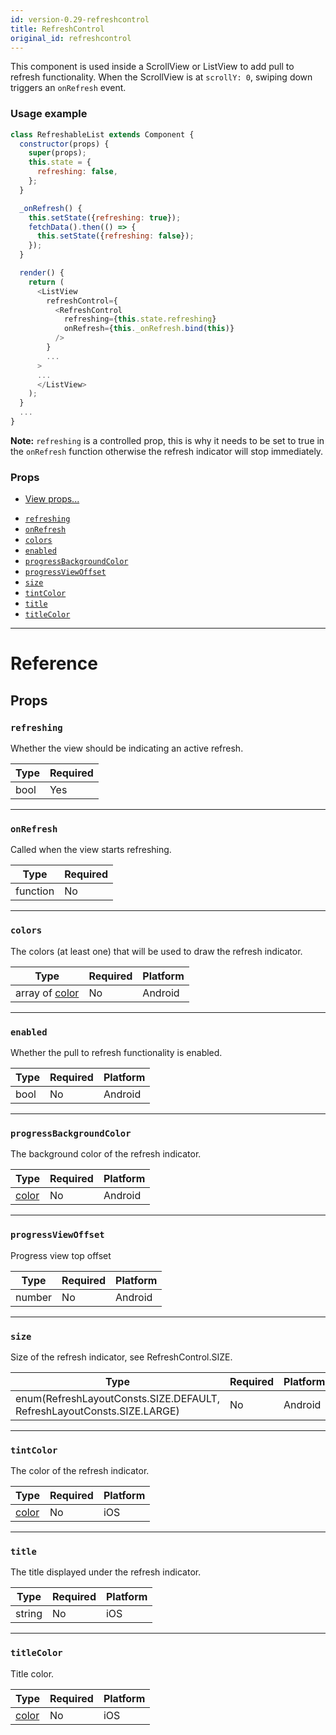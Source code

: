 ```yaml
---
id: version-0.29-refreshcontrol
title: RefreshControl
original_id: refreshcontrol
---
```

This component is used inside a ScrollView or ListView to add pull to refresh
functionality. When the ScrollView is at `scrollY: 0`, swiping down
triggers an `onRefresh` event.

### Usage example

``` js
class RefreshableList extends Component {
  constructor(props) {
    super(props);
    this.state = {
      refreshing: false,
    };
  }

  _onRefresh() {
    this.setState({refreshing: true});
    fetchData().then(() => {
      this.setState({refreshing: false});
    });
  }

  render() {
    return (
      <ListView
        refreshControl={
          <RefreshControl
            refreshing={this.state.refreshing}
            onRefresh={this._onRefresh.bind(this)}
          />
        }
        ...
      >
      ...
      </ListView>
    );
  }
  ...
}
```

__Note:__ `refreshing` is a controlled prop, this is why it needs to be set to true
in the `onRefresh` function otherwise the refresh indicator will stop immediately.

### Props

* [View props...](view.md#props)
- [`refreshing`](refreshcontrol.md#refreshing)
- [`onRefresh`](refreshcontrol.md#onrefresh)
- [`colors`](refreshcontrol.md#colors)
- [`enabled`](refreshcontrol.md#enabled)
- [`progressBackgroundColor`](refreshcontrol.md#progressbackgroundcolor)
- [`progressViewOffset`](refreshcontrol.md#progressviewoffset)
- [`size`](refreshcontrol.md#size)
- [`tintColor`](refreshcontrol.md#tintcolor)
- [`title`](refreshcontrol.md#title)
- [`titleColor`](refreshcontrol.md#titlecolor)






---

# Reference

## Props

### `refreshing`

Whether the view should be indicating an active refresh.

| Type | Required |
| - | - |
| bool | Yes |




---

### `onRefresh`

Called when the view starts refreshing.

| Type | Required |
| - | - |
| function | No |




---

### `colors`

The colors (at least one) that will be used to draw the refresh indicator.


| Type | Required | Platform |
| - | - | - |
| array of [color](colors.md) | No | Android  |




---

### `enabled`

Whether the pull to refresh functionality is enabled.


| Type | Required | Platform |
| - | - | - |
| bool | No | Android  |




---

### `progressBackgroundColor`

The background color of the refresh indicator.


| Type | Required | Platform |
| - | - | - |
| [color](colors.md) | No | Android  |




---

### `progressViewOffset`

Progress view top offset


| Type | Required | Platform |
| - | - | - |
| number | No | Android  |




---

### `size`

Size of the refresh indicator, see RefreshControl.SIZE.


| Type | Required | Platform |
| - | - | - |
| enum(RefreshLayoutConsts.SIZE.DEFAULT, RefreshLayoutConsts.SIZE.LARGE) | No | Android  |




---

### `tintColor`

The color of the refresh indicator.


| Type | Required | Platform |
| - | - | - |
| [color](colors.md) | No | iOS  |




---

### `title`

The title displayed under the refresh indicator.


| Type | Required | Platform |
| - | - | - |
| string | No | iOS  |




---

### `titleColor`

Title color.


| Type | Required | Platform |
| - | - | - |
| [color](colors.md) | No | iOS  |






